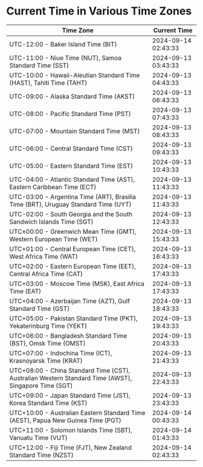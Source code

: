 # Current Time in Various Time Zones

| Time Zone | Current Time |
|-----------|--------------|
| UTC-12:00 - Baker Island Time (BIT) | 2024-09-14 02:43:33 |
| UTC-11:00 - Niue Time (NUT), Samoa Standard Time (SST) | 2024-09-13 03:43:33 |
| UTC-10:00 - Hawaii-Aleutian Standard Time (HAST), Tahiti Time (TAHT) | 2024-09-13 04:43:33 |
| UTC-09:00 - Alaska Standard Time (AKST) | 2024-09-13 06:43:33 |
| UTC-08:00 - Pacific Standard Time (PST) | 2024-09-13 07:43:33 |
| UTC-07:00 - Mountain Standard Time (MST) | 2024-09-13 08:43:33 |
| UTC-06:00 - Central Standard Time (CST) | 2024-09-13 09:43:33 |
| UTC-05:00 - Eastern Standard Time (EST) | 2024-09-13 10:43:33 |
| UTC-04:00 - Atlantic Standard Time (AST), Eastern Caribbean Time (ECT) | 2024-09-13 11:43:33 |
| UTC-03:00 - Argentina Time (ART), Brasília Time (BRT), Uruguay Standard Time (UYT) | 2024-09-13 11:43:33 |
| UTC-02:00 - South Georgia and the South Sandwich Islands Time (SGT) | 2024-09-13 12:43:33 |
| UTC±00:00 - Greenwich Mean Time (GMT), Western European Time (WET) | 2024-09-13 15:43:33 |
| UTC+01:00 - Central European Time (CET), West Africa Time (WAT) | 2024-09-13 16:43:33 |
| UTC+02:00 - Eastern European Time (EET), Central Africa Time (CAT) | 2024-09-13 17:43:33 |
| UTC+03:00 - Moscow Time (MSK), East Africa Time (EAT) | 2024-09-13 17:43:33 |
| UTC+04:00 - Azerbaijan Time (AZT), Gulf Standard Time (GST) | 2024-09-13 18:43:33 |
| UTC+05:00 - Pakistan Standard Time (PKT), Yekaterinburg Time (YEKT) | 2024-09-13 19:43:33 |
| UTC+06:00 - Bangladesh Standard Time (BST), Omsk Time (OMST) | 2024-09-13 20:43:33 |
| UTC+07:00 - Indochina Time (ICT), Krasnoyarsk Time (KRAT) | 2024-09-13 21:43:33 |
| UTC+08:00 - China Standard Time (CST), Australian Western Standard Time (AWST), Singapore Time (SGT) | 2024-09-13 22:43:33 |
| UTC+09:00 - Japan Standard Time (JST), Korea Standard Time (KST) | 2024-09-13 23:43:33 |
| UTC+10:00 - Australian Eastern Standard Time (AEST), Papua New Guinea Time (PGT) | 2024-09-14 00:43:33 |
| UTC+11:00 - Solomon Islands Time (SBT), Vanuatu Time (VUT) | 2024-09-14 01:43:33 |
| UTC+12:00 - Fiji Time (FJT), New Zealand Standard Time (NZST) | 2024-09-14 02:43:33 |
